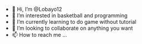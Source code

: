 - 👋 Hi, I’m @Lobayo12
- 👀 I’m interested in basketball and programming
- 🌱 I’m currently learning to do game without tutorial
- 💞️ I’m looking to collaborate on anything you want
- 📫 How to reach me ...

<!---
Lobayo12/Lobayo12 is a ✨ special ✨ repository because its `README.md` (this file) appears on your GitHub profile.
You can click the Preview link to take a look at your changes.
--->
